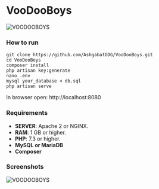 # VooDooBoys
![VOODOOBOYS](https://github.com/AshgabatGDG/VooDooBoys/blob/master/VOODOO.jpeg?raw=true)
### How to run
~~~
git clone https://github.com/AshgabatGDG/VooDooBoys.git
cd VooDooBoys
composer install
php artisan key:generate
nano .env
mysql your_database < db.sql
php artisan serve
~~~
In browser open: http://localhost:8080
### Requirements
* **SERVER**: Apache 2 or NGINX.
* **RAM**: 1 GB or higher.
* **PHP**: 7.3 or higher.
* **MySQL or MariaDB**
* **Composer**
### Screenshots
![VOODOOBOYS](https://github.com/AshgabatGDG/VooDooBoys/blob/master/screenshot.jpeg?raw=png)
